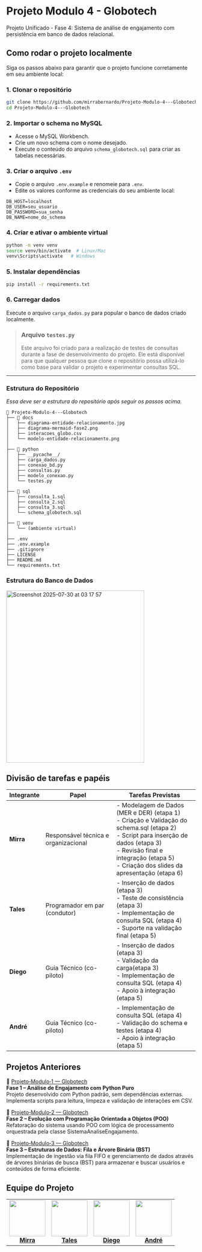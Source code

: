 # Projeto Modulo 4 - Globotech
Projeto Unificado - Fase 4: Sistema de análise de engajamento com persistência em banco de dados relacional.

## Como rodar o projeto localmente

Siga os passos abaixo para garantir que o projeto funcione corretamente em seu ambiente local:

### 1. Clonar o repositório

```bash
git clone https://github.com/mirrabernardo/Projeto-Modulo-4---Globotech
cd Projeto-Modulo-4---Globotech
```

### 2. Importar o schema no MySQL

- Acesse o MySQL Workbench.
- Crie um novo schema com o nome desejado.
- Execute o conteúdo do arquivo `schema_globotech.sql` para criar as tabelas necessárias.

### 3. Criar o arquivo `.env`

- Copie o arquivo `.env.example` e renomeie para `.env`.
- Edite os valores conforme as credenciais do seu ambiente local:

```
DB_HOST=localhost
DB_USER=seu_usuario
DB_PASSWORD=sua_senha
DB_NAME=nome_do_schema
```

### 4. Criar e ativar o ambiente virtual

```bash
python -m venv venv
source venv/bin/activate  # Linux/Mac
venv\Scripts\activate   # Windows
```

### 5. Instalar dependências

```bash
pip install -r requirements.txt
```
### 6. Carregar dados

Execute o arquivo `carga_dados.py` para popular o banco de dados criado localmente.

>### Arquivo `testes.py`
>Este arquivo foi criado para a realização de testes de consultas durante a fase de desenvolvimento do projeto. Ele está disponível para que qualquer pessoa que clone o repositório possa utilizá-lo como base para validar o projeto e experimentar consultas SQL.

---
### Estrutura do Repositório
*Essa deve ser a estrutura do repositório após seguir os passos acima.*

```
📁 Projeto-Modulo-4---Globotech
├── 📁 docs
│   ├── diagrama-entidade-relacionamento.jpg
│   ├── diagrama-mermaid-fase2.png
│   ├── interacoes_globo.csv
│   └── modelo-entidade-relacionamento.png
│
├── 📁 python
│   ├── __pycache__/
│   ├── carga_dados.py
│   ├── conexao_bd.py
│   ├── consultas.py
│   ├── modelo_conexao.py
│   └── testes.py
│
├── 📁 sql
│   ├── consulta_1.sql
│   ├── consulta_2.sql
│   ├── consulta_3.sql
│   └── schema_globotech.sql
│
├── 📁 venv
│   └── (ambiente virtual)
│
├── .env
├── .env.example
├── .gitignore
├── LICENSE
├── README.md
└── requirements.txt

```
### Estrutura do Banco de Dados
<img width="367" height="457" alt="Screenshot 2025-07-30 at 03 17 57" src="https://github.com/user-attachments/assets/3dae0975-dddd-4b27-9e25-59d734b4eb6a" />


## Divisão de tarefas e papéis

| **Integrante** | **Papel**                              | **Tarefas Previstas** |
|----------------|----------------------------------------|------------------------|
| **Mirra**      | Responsável técnica e organizacional   | - Modelagem de Dados (MER e DER) (etapa 1) <br> - Criação e Validação do schema.sql (etapa 2) <br> - Script para inserção de dados (etapa 3) <br> - Revisão final e integração (etapa 5) <br> - Criação dos slides da apresentação (etapa 6) |
| **Tales**      | Programador em par (condutor)          | - Inserção de dados (etapa 3) <br> - Teste de consistência (etapa 3) <br> - Implementação de consulta SQL (etapa 4) <br> - Suporte na validação final (etapa 5) |
| **Diego**      | Guia Técnico (co-piloto)               | - Inserção de dados (etapa 3) <br> - Validação da carga(etapa 3) <br> - Implementação de consulta SQL (etapa 4) <br> - Apoio à integração (etapa 5) |
| **André**      | Guia Técnico (co-piloto)               | - Implementação de consulta SQL (etapa 4) <br> - Validação do schema e testes (etapa 4) <br> - Apoio à integração (etapa 5) |

## Projetos Anteriores

🔗 [Projeto‑Modulo‑1 — Globotech](https://github.com/mirrabernardo/Projeto-Modulo-1---Globotech)  
**Fase 1 – Análise de Engajamento com Python Puro**  
Projeto desenvolvido com Python padrão, sem dependências externas. Implementa scripts para leitura, limpeza e validação de interações em CSV.

🔗 [Projeto‑Modulo‑2 — Globotech](https://github.com/mirrabernardo/Projeto-Modulo-2---Globotech)  
**Fase 2 – Evolução com Programação Orientada a Objetos (POO)**  
Refatoração do sistema usando POO com lógica de processamento orquestrada pela classe SistemaAnaliseEngajamento.

🔗 [Projeto‑Modulo‑3 — Globotech](https://github.com/mirrabernardo/Projeto-Modulo-3---Globotech)  
**Fase 3 – Estruturas de Dados: Fila e Árvore Binária (BST)**  
Implementação de ingestão via fila FIFO e gerenciamento de dados através de árvores binárias de busca (BST) para armazenar e buscar usuários e conteúdos de forma eficiente.


## Equipe do Projeto

<table>
  <tr>
    <td align="center">
      <a href="https://github.com/mirrabernardo">
        <img src="https://github.com/user-attachments/assets/12e2f501-e8a0-41f6-9116-c99a9f579b24" width="96" height="96"><br>
        <strong>Mirra</strong>
      </a>
    </td>
    <td align="center">
      <a href="https://github.com/TalesHonorio">
        <img src="https://github.com/user-attachments/assets/e046c0c6-42bf-454f-b26e-43ce558048a3" width="96" height="96"><br>
        <strong>Tales</strong>
      </a>
    </td>
    <td align="center">
      <a href="https://github.com/Diego-Teixeira-dev">
        <img src="https://github.com/user-attachments/assets/8847641e-31a1-484e-b4f4-3163ce9bfc37" width="96" height="96"><br>
        <strong>Diego</strong>
      </a>
    </td>
    <td align="center">
      <a href="https://github.com/andrelassis">
        <img src="https://github.com/user-attachments/assets/782a64f3-7569-4063-bd26-6e1c0353ca19" width="96" height="96"><br>
        <strong>André</strong>
      </a>
    </td>
  </tr>
</table>

